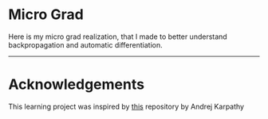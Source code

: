 # Micro Grad

Here is my micro grad realization, that I made to better understand backpropagation and automatic differentiation.

---

# Acknowledgements

This learning project was inspired by [this](https://github.com/karpathy/nn-zero-to-hero) repository by Andrej Karpathy